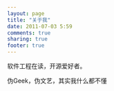 ```yaml
---
layout: page
title: "关于我"
date: 2011-07-03 5:59
comments: true
sharing: true
footer: true
---
```


软件工程在读，开源爱好者。

伪Geek，伪文艺，其实我什么都不懂